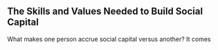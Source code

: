 ## The Skills and Values Needed to Build Social Capital

What makes one person accrue social capital versus another? It comes